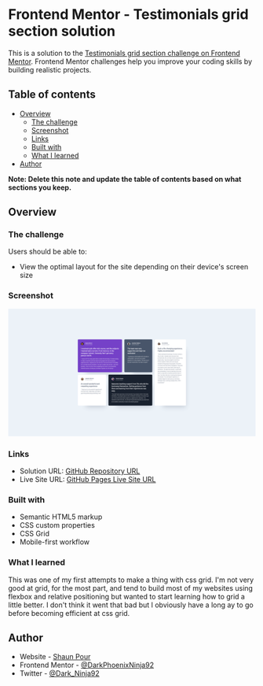 # Frontend Mentor - Testimonials grid section solution

This is a solution to the [Testimonials grid section challenge on Frontend Mentor](https://www.frontendmentor.io/challenges/testimonials-grid-section-Nnw6J7Un7). Frontend Mentor challenges help you improve your coding skills by building realistic projects.

## Table of contents

- [Overview](#overview)
  - [The challenge](#the-challenge)
  - [Screenshot](#screenshot)
  - [Links](#links)
  - [Built with](#built-with)
  - [What I learned](#what-i-learned)
- [Author](#author)

**Note: Delete this note and update the table of contents based on what sections you keep.**

## Overview

### The challenge

Users should be able to:

- View the optimal layout for the site depending on their device's screen size

### Screenshot

![Screenshot](./Screenshot.png)

### Links

- Solution URL: [GitHub Repository URL](https://github.com/DarkPhoenixNinja92/Testimonials-Grid-Section)
- Live Site URL: [GitHub Pages Live Site URL](https://darkphoenixninja92.github.io/Testimonials-Grid-Section)

### Built with

- Semantic HTML5 markup
- CSS custom properties
- CSS Grid
- Mobile-first workflow

### What I learned

This was one of my first attempts to make a thing with css grid. I'm not very good at grid, for the most part, and tend to build most of my websites using flexbox and relative positioning but wanted to start learning how to grid a little better. I don't think it went that bad but I obviously have a long ay to go before becoming efficient at css grid.

## Author

- Website - [Shaun Pour](https://scpour.com)
- Frontend Mentor - [@DarkPhoenixNinja92](https://www.frontendmentor.io/profile/DarkPhoenixNinja92)
- Twitter - [@Dark_Ninja92](https://www.twitter.com/Dark_Ninja92)

